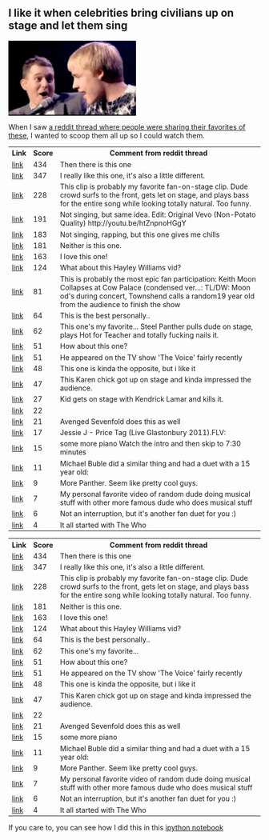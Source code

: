 ## I like it when celebrities bring civilians up on stage and let them sing

<img style="max-height:150px;float:left" src="files/holyshitballs.png">
<div style="clear:both"></div>

When I saw [a reddit thread where people were sharing their favorites of these](http://www.reddit.com/r/videos/comments/2d9bue/this_girl_will_never_ever_forget_this_moment/), I wanted to scoop them all up so I could watch them. 

<table><th>Link<th>Score<th>Comment from reddit thread<tr><td><a href=http://www.youtube.com/watch?v=Z-t4POnosio>link</a><td>434<td>Then there is this one</tr><tr><td><a href=https://www.youtube.com/watch?v=FTq-TQ3Sldc>link</a><td>347<td>I really like this one, it's also a little different.</tr><tr><td><a href=https://www.youtube.com/watch?v=xesAJfEe3mQ#t=20s>link</a><td>228<td>This clip is probably my favorite fan-on-stage clip. Dude crowd surfs to the front, gets let on stage, and plays bass for the entire song while looking totally natural. Too funny.</tr><tr><td><a href=http://youtu.be/zxLjtx8wukQ>link</a><td>191<td>Not singing, but same idea.  Edit: Original Vevo (Non-Potato Quality) http://youtu.be/htZnpnoHGgY</tr><tr><td><a href=http://youtu.be/PEUedr6ipPk?t=2m36s>link</a><td>183<td>Not singing, rapping, but this one gives me chills</tr><tr><td><a href=https://www.youtube.com/watch?v=a_QqfEYNRlc>link</a><td>181<td>Neither is this one.</tr><tr><td><a href=https://www.youtube.com/watch?v=jGy5eKKYiG0>link</a><td>163<td>I love this one!</tr><tr><td><a href=https://www.youtube.com/watch?v=OQobVuUxOuQ>link</a><td>124<td>What about this Hayley Williams vid?</tr><tr><td><a href=http://youtu.be/DPiG7HVt5lM>link</a><td>81<td>This is probably the most epic fan participation: Keith Moon Collapses at Cow Palace (condensed ver…:  TL/DW: Moon od's during concert, Townshend calls a random19 year old from the audience to finish the show</tr><tr><td><a href=https://www.youtube.com/watch?v=uAzE5ssZddg>link</a><td>64<td>This is the best personally..</tr><tr><td><a href=http://m.youtube.com/watch?v=IgwkiF-zARM>link</a><td>62<td>This one's my favorite... Steel Panther pulls dude on stage, plays Hot for Teacher and totally fucking nails it.</tr><tr><td><a href=https://www.youtube.com/watch?v=FpXm_sXcc_Y&t=132s>link</a><td>51<td>How about this one?</tr><tr><td><a href=https://www.youtube.com/watch?v=enHdvA4leCM>link</a><td>51<td>He appeared on the TV show 'The Voice' fairly recently</tr><tr><td><a href=https://www.youtube.com/watch?v=SBgZNINN6MU>link</a><td>48<td>This one is kinda the opposite, but i like it</tr><tr><td><a href=https://www.youtube.com/watch?v=rmv1VhrtYRo>link</a><td>47<td>This Karen chick got up on stage and kinda impressed the audience.</tr><tr><td><a href=http://youtu.be/PEUedr6ipPk?t=2m30s>link</a><td>27<td>Kid gets on stage with Kendrick Lamar and kills it.</tr><tr><td><a href=https://www.youtube.com/watch?v=B5eT6TaEtPI>link</a><td>22<td></tr><tr><td><a href=https://www.youtube.com/watch?v=6pKqK2WtsA4>link</a><td>21<td>Avenged Sevenfold does this as well</tr><tr><td><a href=http://youtu.be/7rLTC67ReLg>link</a><td>17<td>Jessie J - Price Tag (Live Glastonbury 2011).FLV:</tr><tr><td><a href=https://www.youtube.com/watch?v=Z2tmp4lIRgA>link</a><td>15<td>some more piano  Watch the intro and then skip to 7:30 minutes</tr><tr><td><a href=https://www.youtube.com/watch?v=o6TKpkY4WcM>link</a><td>11<td>Michael Buble did a similar thing and had a duet with a 15 year old:</tr><tr><td><a href=https://www.youtube.com/watch?v=AczIYDZqOCw>link</a><td>9<td>More Panther.  Seem like pretty cool guys.</tr><tr><td><a href=https://www.youtube.com/watch?v=Bceuh8c-4kg>link</a><td>7<td>My personal favorite video of random dude doing musical stuff with other more famous dude who does musical stuff</tr><tr><td><a href=http://www.youtube.com/watch?v=QX-xToQI34I>link</a><td>6<td>Not an interruption, but it's another fan duet for you :)</tr><tr><td><a href=https://www.youtube.com/watch?v=DPiG7HVt5lM>link</a><td>4<td>It all started with The Who</tr></table><table><th>Link<th>Score<th>Comment from reddit thread<tr><td><a href=http://www.youtube.com/watch?v=Z-t4POnosio>link</a><td>434<td>Then there is this one</tr><tr><td><a href=https://www.youtube.com/watch?v=FTq-TQ3Sldc>link</a><td>347<td>I really like this one, it's also a little different.</tr><tr><td><a href=https://www.youtube.com/watch?v=xesAJfEe3mQ#t=20s>link</a><td>228<td>This clip is probably my favorite fan-on-stage clip. Dude crowd surfs to the front, gets let on stage, and plays bass for the entire song while looking totally natural. Too funny.</tr><tr><td><a href=https://www.youtube.com/watch?v=a_QqfEYNRlc>link</a><td>181<td>Neither is this one.</tr><tr><td><a href=https://www.youtube.com/watch?v=jGy5eKKYiG0>link</a><td>163<td>I love this one!</tr><tr><td><a href=https://www.youtube.com/watch?v=OQobVuUxOuQ>link</a><td>124<td>What about this Hayley Williams vid?</tr><tr><td><a href=https://www.youtube.com/watch?v=uAzE5ssZddg>link</a><td>64<td>This is the best personally..</tr><tr><td><a href=http://m.youtube.com/watch?v=IgwkiF-zARM>link</a><td>62<td>This one's my favorite...</tr><tr><td><a href=https://www.youtube.com/watch?v=FpXm_sXcc_Y&t=132s>link</a><td>51<td>How about this one?</tr><tr><td><a href=https://www.youtube.com/watch?v=enHdvA4leCM>link</a><td>51<td>He appeared on the TV show 'The Voice' fairly recently</tr><tr><td><a href=https://www.youtube.com/watch?v=SBgZNINN6MU>link</a><td>48<td>This one is kinda the opposite, but i like it</tr><tr><td><a href=https://www.youtube.com/watch?v=rmv1VhrtYRo>link</a><td>47<td>This Karen chick got up on stage and kinda impressed the audience.</tr><tr><td><a href=https://www.youtube.com/watch?v=B5eT6TaEtPI>link</a><td>22<td></tr><tr><td><a href=https://www.youtube.com/watch?v=6pKqK2WtsA4>link</a><td>21<td>Avenged Sevenfold does this as well</tr><tr><td><a href=https://www.youtube.com/watch?v=Z2tmp4lIRgA>link</a><td>15<td>some more piano</tr><tr><td><a href=https://www.youtube.com/watch?v=o6TKpkY4WcM>link</a><td>11<td>Michael Buble did a similar thing and had a duet with a 15 year old:</tr><tr><td><a href=https://www.youtube.com/watch?v=AczIYDZqOCw>link</a><td>9<td>More Panther.  Seem like pretty cool guys.</tr><tr><td><a href=https://www.youtube.com/watch?v=Bceuh8c-4kg>link</a><td>7<td>My personal favorite video of random dude doing musical stuff with other more famous dude who does musical stuff</tr><tr><td><a href=http://www.youtube.com/watch?v=QX-xToQI34I>link</a><td>6<td>Not an interruption, but it's another fan duet for you :)</tr><tr><td><a href=https://www.youtube.com/watch?v=DPiG7HVt5lM>link</a><td>4<td>It all started with The Who</tr></table>


If you care to, you can see how I did this in this [ipython notebook](http://nbviewer.ipython.org/github/laurieskelly/lrs-bin/blob/master/holyshitballsmom/celeb-civilian-duets.ipynb)

